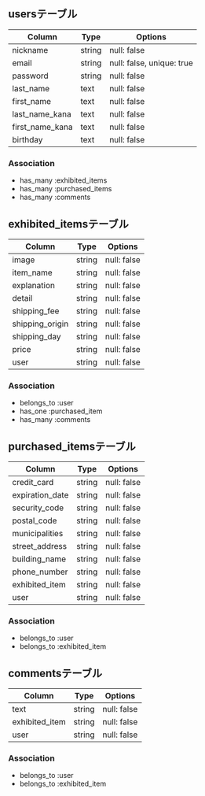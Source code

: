 ## usersテーブル

| Column             | Type   | Options                   |
| ------------------ | ------ | ------------------------- |
| nickname           | string | null: false               |
| email              | string | null: false, unique: true |
| password           | string | null: false               |
| last_name          | text   | null: false               |
| first_name         | text   | null: false               |
| last_name_kana     | text   | null: false               |
| first_name_kana    | text   | null: false               |
| birthday           | text   | null: false               |

### Association
- has_many :exhibited_items
- has_many :purchased_items
- has_many :comments


## exhibited_itemsテーブル

| Column             | Type   | Options                   |
| ------------------ | ------ | ------------------------- |
| image              | string | null: false               |
| item_name          | string | null: false               |
| explanation        | string | null: false               |
| detail             | string | null: false               |
| shipping_fee       | string | null: false               |
| shipping_origin    | string | null: false               |
| shipping_day       | string | null: false               |
| price              | string | null: false               |
| user               | string | null: false               |

### Association
- belongs_to :user
- has_one    :purchased_item
- has_many   :comments


## purchased_itemsテーブル

| Column             | Type   | Options                   |
| ------------------ | ------ | ------------------------- |
| credit_card        | string | null: false               |
| expiration_date    | string | null: false               |
| security_code      | string | null: false               |
| postal_code        | string | null: false               |
| municipalities     | string | null: false               |
| street_address     | string | null: false               |
| building_name      | string | null: false               |
| phone_number       | string | null: false               |
| exhibited_item     | string | null: false               |
| user               | string | null: false               |

### Association
- belongs_to :user
- belongs_to :exhibited_item


## commentsテーブル

| Column             | Type   | Options                   |
| ------------------ | ------ | ------------------------- |
| text               | string | null: false               |
| exhibited_item     | string | null: false               |
| user               | string | null: false               |

### Association
- belongs_to :user
- belongs_to :exhibited_item
